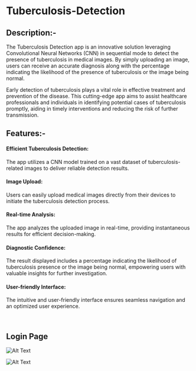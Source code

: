 # Tuberculosis-Detection

## Description:-
The Tuberculosis Detection app is an innovative solution leveraging Convolutional Neural Networks (CNN) in sequential mode to detect the presence of tuberculosis in medical images. By simply uploading an image, users can receive an accurate diagnosis along with the percentage indicating the likelihood of the presence of tuberculosis or the image being normal.

Early detection of tuberculosis plays a vital role in effective treatment and prevention of the disease. This cutting-edge app aims to assist healthcare professionals and individuals in identifying potential cases of tuberculosis promptly, aiding in timely interventions and reducing the risk of further transmission.

## Features:-
#### Efficient Tuberculosis Detection:
The app utilizes a CNN model trained on a vast dataset of tuberculosis-related images to deliver reliable detection results.
#### Image Upload:
Users can easily upload medical images directly from their devices to initiate the tuberculosis detection process.
#### Real-time Analysis: 
The app analyzes the uploaded image in real-time, providing instantaneous results for efficient decision-making.
#### Diagnostic Confidence: 
The result displayed includes a percentage indicating the likelihood of tuberculosis presence or the image being normal, empowering users with valuable insights for further investigation.
#### User-friendly Interface: 
The intuitive and user-friendly interface ensures seamless navigation and an optimized user experience.


<br>

## Login Page

![Alt Text](./screenshots/sslogin.png)


![Alt Text](./screenshots/sslogin2.png)
